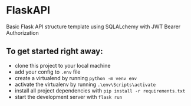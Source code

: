 # FlaskAPI
Basic Flask API structure template using SQLALchemy with JWT Bearer Authorization

## To get started right away:
* clone this project to your local machine
* add your config to `.env` file
* create a virtualend by running `python -m venv env`
* activate the virtualenv by running `.\env\Scripts\activate`
* install all project dependencies with `pip install -r requirements.txt`
* start the development server with `flask run`
